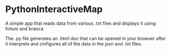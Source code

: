 # PythonInteractiveMap
A simple app that reads data from various .txt files and displays it using folium and branca

The .py file generates an .html doc that can be opened in your browser after it interprets and cinfigures all of the data in the json and .txt files. 


